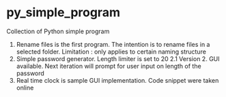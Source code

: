 # py_simple_program
Collection of Python simple program
1. Rename files is the first program. The intention is to rename files in a selected folder. Limitation : only applies to certain naming structure
2. Simple password generator. Length limiter is set to 20
  2.1 Version 2. GUI available. Next iteration will prompt for user input on length of the password
3. Real time clock is sample GUI implementation. Code snippet were taken online
